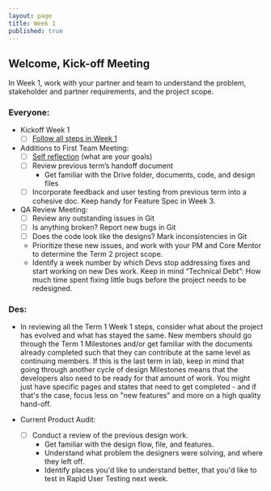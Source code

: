 ```yaml
---
layout: page
title: Week 1
published: true
---
```


## Welcome, Kick-off Meeting

In Week 1, work with your partner and team to understand the problem, stakeholder and partner requirements, and the project scope.

### Everyone:
  * Kickoff Week 1
    * [ ] [Follow all steps in Week 1](../week01/)
  * Additions to First Team Meeting:
    * [ ] [Self reflection](project-self-reflection.md) (what are your goals)
    * [ ] Review previous term’s handoff document      
      *  Get familiar with the Drive folder, documents, code, and design files
    * [ ] Incorporate feedback and user testing from previous term into a cohesive doc. Keep handy for Feature Spec in Week 3.
  * QA Review Meeting:
    * [ ] Review any outstanding issues in Git
    * [ ] Is anything broken? Report new bugs in Git
    * [ ] Does the code look like the designs? Mark inconsistencies in Git
    * Prioritize these new issues, and work with your PM and Core Mentor to determine the Term 2 project scope.
    * Identify a week number by which Devs stop addressing fixes and start working on new Des work. Keep in mind “Technical Debt”: How much time spent fixing little bugs before the project needs to be redesigned.

### Des:
* In reviewing all the Term 1 Week 1 steps, consider what about the project has evolved and what has stayed the same. New members should go through the Term 1 Milestones and/or get familiar with the documents already completed such that they can contribute at the same level as continuing members. If this is the last term in lab, keep in mind that going through another cycle of design Milestones means that the developers also need to be ready for that amount of work. You might just have specific pages and states that need to get completed - and if that's the case, focus less on "new features" and more on a high quality hand-off. 

* Current Product Audit:
  * [ ] Conduct a review of the previous design work.
    * Get familiar with the design flow, file, and features.
    * Understand what problem the designers were solving, and where they left off.
    * Identify places you'd like to understand better, that you'd like to test in Rapid User Testing next week.
